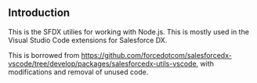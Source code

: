 ## Introduction

This is the SFDX utilies for working with Node.js. This is mostly used in the
Visual Studio Code extensions for Salesforce DX.

This is borrowed from
https://github.com/forcedotcom/salesforcedx-vscode/tree/develop/packages/salesforcedx-utils-vscode, with modifications
and removal of unused code.
